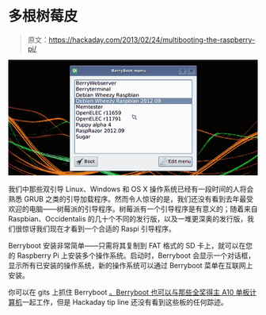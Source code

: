 # 多根树莓皮

> 原文：<https://hackaday.com/2013/02/24/multibooting-the-raspberry-pi/>

![berryboot](img/cd2791d907bd9105effda3606702407c.png)

我们中那些双引导 Linux、Windows 和 OS X 操作系统已经有一段时间的人将会熟悉 GRUB 之类的引导加载程序。然而令人惊讶的是，我们还没有看到去年最受欢迎的电脑——树莓派的引导程序。树莓派有一个引导程序是有意义的；随着来自 Raspbian、Occidentalis 的几十个不同的发行版，以及一堆更深奥的发行版，我们很惊讶我们现在才看到一个合适的 Raspi 引导程序。

Berryboot 安装非常简单——只需将其复制到 FAT 格式的 SD 卡上，就可以在您的 Raspberry Pi 上安装多个操作系统。启动时，Berryboot 会显示一个对话框，显示所有已安装的操作系统，新的操作系统可以通过 Berryboot 菜单在互联网上安装。

你可以在 gits 上抓住 Berryboot [。Berryboot 也可以与那些](https://github.com/maxnet/berryboot)[全奖得主 A10 单板计算机](http://www.allwinnertech.com/en/product/A10.html)一起工作，但是 Hackaday tip line 还没有看到这些板的任何踪迹。